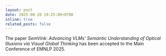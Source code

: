 ```yaml
---
layout: post
date: 2025-08-20 19:25:00+0700
inline: true
related_posts: false
---
```


The paper *SemVink: Advancing VLMs' Semantic Understanding of Optical Illusions via Visual Global Thinking* has been accepted to the Main Conference of EMNLP 2025.
